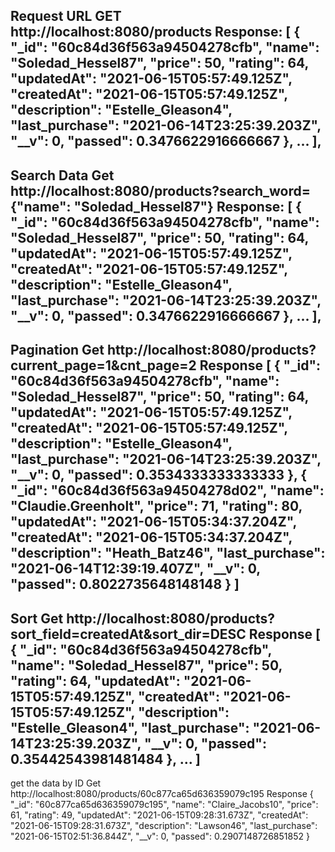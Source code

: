 Request URL
    GET
    http://localhost:8080/products
    Response:
    [
        {
            "_id": "60c84d36f563a94504278cfb",
            "name": "Soledad_Hessel87",
            "price": 50,
            "rating": 64,
            "updatedAt": "2021-06-15T05:57:49.125Z",
            "createdAt": "2021-06-15T05:57:49.125Z",
            "description": "Estelle_Gleason4",
            "last_purchase": "2021-06-14T23:25:39.203Z",
            "__v": 0,
            "passed": 0.3476622916666667
        },
        ...
    ],
------------------------------------------------
Search Data
    Get
    http://localhost:8080/products?search_word={"name": "Soledad_Hessel87"}
    Response:
    [
        {
            "_id": "60c84d36f563a94504278cfb",
            "name": "Soledad_Hessel87",
            "price": 50,
            "rating": 64,
            "updatedAt": "2021-06-15T05:57:49.125Z",
            "createdAt": "2021-06-15T05:57:49.125Z",
            "description": "Estelle_Gleason4",
            "last_purchase": "2021-06-14T23:25:39.203Z",
            "__v": 0,
            "passed": 0.3476622916666667
        },
        ...
    ],
-----------------------------------------------
Pagination
    Get
    http://localhost:8080/products?current_page=1&cnt_page=2
    Response
    [
        {
            "_id": "60c84d36f563a94504278cfb",
            "name": "Soledad_Hessel87",
            "price": 50,
            "rating": 64,
            "updatedAt": "2021-06-15T05:57:49.125Z",
            "createdAt": "2021-06-15T05:57:49.125Z",
            "description": "Estelle_Gleason4",
            "last_purchase": "2021-06-14T23:25:39.203Z",
            "__v": 0,
            "passed": 0.3534333333333333
        },
        {
            "_id": "60c84d36f563a94504278d02",
            "name": "Claudie.Greenholt",
            "price": 71,
            "rating": 80,
            "updatedAt": "2021-06-15T05:34:37.204Z",
            "createdAt": "2021-06-15T05:34:37.204Z",
            "description": "Heath_Batz46",
            "last_purchase": "2021-06-14T12:39:19.407Z",
            "__v": 0,
            "passed": 0.8022735648148148
        }
    ]
-------------------------------
Sort
    Get
    http://localhost:8080/products?sort_field=createdAt&sort_dir=DESC
    Response
    [
        {
            "_id": "60c84d36f563a94504278cfb",
            "name": "Soledad_Hessel87",
            "price": 50,
            "rating": 64,
            "updatedAt": "2021-06-15T05:57:49.125Z",
            "createdAt": "2021-06-15T05:57:49.125Z",
            "description": "Estelle_Gleason4",
            "last_purchase": "2021-06-14T23:25:39.203Z",
            "__v": 0,
            "passed": 0.35442543981481484
        },
        ...
    ]
------------------------------
get the data by ID
    Get
    http://localhost:8080/products/60c877ca65d636359079c195
    Response
    {
        "_id": "60c877ca65d636359079c195",
        "name": "Claire_Jacobs10",
        "price": 61,
        "rating": 49,
        "updatedAt": "2021-06-15T09:28:31.673Z",
        "createdAt": "2021-06-15T09:28:31.673Z",
        "description": "Lawson46",
        "last_purchase": "2021-06-15T02:51:36.844Z",
        "__v": 0,
        "passed": 0.2907148726851852
    }